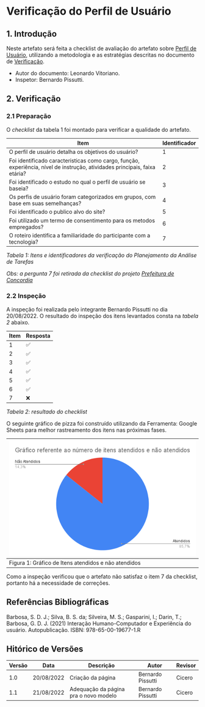 # Verificação do Perfil de Usuário

## 1. Introdução

Neste artefato será feita a checklist de avaliação do artefato sobre 
[Perfil de Usuário](/analise_de_requisitos/perfil_do_usuario.md),
utilizando a metodologia e as estratégias descritas no documento de [Verificação](/analise/verif_principal.md).

- Autor do documento: Leonardo Vitoriano.
- Inspetor: Bernardo Pissutti.

## 2. Verificação

### 2.1 Preparação

O *checklist* da tabela 1 foi montado para verificar a qualidade do artefato.

| Item                                                                                                                       | Identificador |
|----------------------------------------------------------------------------------------------------------------------------|---------------|
| O perfil de usuário detalha os objetivos do usuário?                                                                       | 1             |
| Foi identificado caracteristicas como cargo, função, experiência, nível de instrução, atividades principais, faixa etária? | 2             |
| Foi identificado o estudo no qual o perfil de usuário se baseia?                                                           | 3             |
| Os perfis de usuário foram categorizados em grupos, com base em suas semelhanças?                                          | 4             |
| Foi identificado o publico alvo do site?                                                                                   | 5             |
| Foi utilizado um termo de consentimento para os metodos empregados?                                                        | 6             |
| O roteiro identifica a familiaridade do participante com a tecnologia?                                                     | 7             |

_Tabela 1: Itens e identificadores da verificação do Planejamento da Análise de Tarefas_

_Obs: a pergunta 7 foi retirada da checklist do projeto [Prefeitura de Concordia](https://interacao-humano-computador.github.io/2021.1-Prefeitura-de-Concordia/verificacao/entrevistas/)_

### 2.2 Inspeção

A inspeção foi realizada pelo integrante Bernardo Pissutti no dia 20/08/2022.
O resultado do inspeção dos itens levantados consta na _tabela 2_ abaixo.

| Item | Resposta |
|------|----------|
| 1    | ✅        |
| 2    | ✅        |
| 3    | ✅        |
| 4    | ✅        |
| 5    | ✅        |
| 6    | ✅        |
| 7    | ❌        |

_Tabela 2: resultado do checklist_

O seguinte gráfico de pizza foi construído utilizando da Ferramenta: 
Google Sheets para melhor rastreamento dos itens nas próximas fases.

| ![imagemGráfico](../../_media/grafico_perfildeusuario.png) |
|------------------------------------------------------------|
| Figura 1: Gráfico de Itens atendidos e não atendidos       |

Como a inspeção verificou que o artefato não satisfaz o item 7 da checklist, portanto há a necessidade de correções.

## Referências Bibliográficas

Barbosa, S. D. J.; Silva, B. S. da; Silveira, M. S.; Gasparini, I.; Darin, T.; Barbosa, G. D. J. (2021) Interação Humano-Computador
e Experiência do usuário. Autopublicação. ISBN: 978-65-00-19677-1.R

## Hitórico de Versões

| Versão  | Data       | Descrição                             | Autor              | Revisor |
|---------|------------|---------------------------------------|--------------------|---------|
| 1.0     | 20/08/2022 | Criação da página                     | Bernardo Pissutti  | Cicero  |
| 1.1     | 21/08/2022 | Adequação da página pra o novo modelo | Bernardo Pissutti  | Cicero  |
